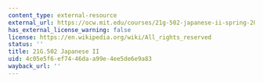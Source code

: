 ```yaml
---
content_type: external-resource
external_url: https://ocw.mit.edu/courses/21g-502-japanese-ii-spring-2020/
has_external_license_warning: false
license: https://en.wikipedia.org/wiki/All_rights_reserved
status: ''
title: 21G.502 Japanese II
uid: 4c05e5f6-ef74-46da-a99e-4ee5de6e9a83
wayback_url: ''
---
```


